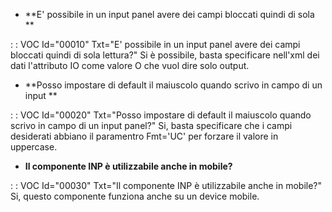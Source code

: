 - **E' possibile in un input panel avere dei campi bloccati quindi di sola **

 :  : VOC Id="00010" Txt="E' possibile in un input panel avere dei campi bloccati quindi di sola lettura?"
Si è possibile, basta specificare nell'xml dei dati l'attributo IO come valore O che vuol dire solo output.

- **Posso impostare di default il maiuscolo quando scrivo in campo di un input **

 :  : VOC Id="00020" Txt="Posso impostare di default il maiuscolo quando scrivo in campo di un input panel?"
Si, basta specificare che i campi desiderati abbiano il paramentro Fmt='UC' per forzare il valore in uppercase.

- **Il componente INP è utilizzabile anche in mobile?**

 :  : VOC Id="00030" Txt="Il componente INP è utilizzabile anche in mobile?"
Si, questo componente funziona anche su un device mobile.



